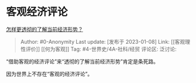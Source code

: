 # 客观经济评论
[怎样更透彻的了解当前经济形势？](https://www.zhihu.com/question/46688546/answer/2835561960)

> Author: #0-Anonymity
> Last update: [发布于 2023-01-08]
> Link: [[客观理性评价]] [[何为客观]]
> Tag: #4-世界史/4A-社科/经贸
> 评论区:
> 泛讨论:

“借助客观的经济评论”来“透彻的了解当前经济形势”肯定是条死路。

因为世界上不存在“客观的经济评论”。

